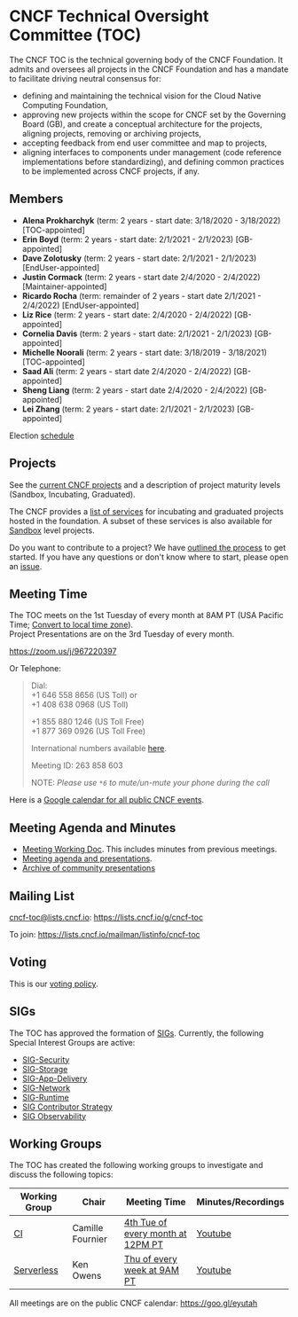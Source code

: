 # CNCF Technical Oversight Committee (TOC)

The CNCF TOC is the technical governing body of the CNCF Foundation. It admits and oversees all projects in the CNCF Foundation and has a mandate to facilitate driving neutral consensus for:
* defining and maintaining the technical vision for the Cloud Native Computing Foundation,
* approving new projects within the scope for CNCF set by the Governing Board (GB), and create a conceptual architecture for the projects, aligning projects, removing or archiving projects,
* accepting feedback from end user committee and map to projects,
* aligning interfaces to components under management (code reference implementations before standardizing), and defining common practices to be implemented across CNCF projects, if any.


## Members

* **Alena Prokharchyk** (term: 2 years - start date: 3/18/2020 - 3/18/2022) [TOC-appointed]
* **Erin Boyd** (term: 2 years - start date: 2/1/2021 - 2/1/2023) [GB-appointed]
* **Dave Zolotusky** (term: 2 years - start date: 2/1/2021 - 2/1/2023) [EndUser-appointed]
* **Justin Cormack** (term: 2 years - start date 2/4/2020 - 2/4/2022) [Maintainer-appointed]
* **Ricardo Rocha** (term: remainder of 2 years - start date 2/1/2021 - 2/4/2022) [EndUser-appointed]
* **Liz Rice** (term: 2 years - start date: 2/4/2020 - 2/4/2022) [GB-appointed]
* **Cornelia Davis** (term: 2 years - start date: 2/1/2021 - 2/1/2023) [GB-appointed]
* **Michelle Noorali** (term: 2 years - start date: 3/18/2019 - 3/18/2021) [TOC-appointed]
* **Saad Ali** (term: 2 years - start date 2/4/2020 - 2/4/2022) [GB-appointed]
* **Sheng Liang** (term: 2 years - start date 2/4/2020 - 2/4/2022) [GB-appointed]
* **Lei Zhang** (term: 2 years - start date: 2/1/2021 - 2/1/2023) [GB-appointed]

Election [schedule](process/election-schedule.md)

## Projects

See the [current CNCF projects](https://www.cncf.io/projects/) and a description of project maturity levels (Sandbox, Incubating, Graduated).

The CNCF provides a [list of services](https://www.cncf.io/services-for-projects/) for incubating and graduated projects hosted in the foundation. A subset of these services is also available for [Sandbox](https://www.cncf.io/sandbox-projects/) level projects.

Do you want to contribute to a project? We have [outlined the process](https://github.com/cncf/toc/blob/main/process/README.md) to get started. If you have any questions or don't know where to start, please open an [issue](https://github.com/cncf/toc/issues).

## Meeting Time

The TOC meets on the 1st Tuesday of every month at 8AM PT (USA Pacific Time; [Convert to local time zone](http://www.thetimezoneconverter.com/?t=8:00AM&tz=San%20Francisco)).  
Project Presentations are on the 3rd Tuesday of every month.

https://zoom.us/j/967220397

Or Telephone:

> Dial:  
> +1 646 558 8656 (US Toll) or  
> +1 408 638 0968 (US Toll)  
> 
> +1 855 880 1246 (US Toll Free)  
> +1 877 369 0926 (US Toll Free)
> 
> International numbers available [here](https://zoom.us/zoomconference?m=ddKUsXGa2tGOHvCl4ccI0juqU7TZaCov).
>
> Meeting ID: 263 858 603
>
> NOTE: _Please use `*6` to mute/un-mute your phone during the call_

Here is a [Google calendar for all public CNCF events](https://goo.gl/eyutah).


## Meeting Agenda and Minutes

- [Meeting Working Doc](https://docs.google.com/document/d/1jpoKT12jf2jTf-2EJSAl4iTdA7Aoj_uiI19qIaECNFc/edit#). This includes minutes from previous meetings.
- [Meeting agenda and presentations](docs/meeting_presentations.md).
- [Archive of community presentations](docs/scheduled_presentations.md)


## Mailing List

cncf-toc@lists.cncf.io: https://lists.cncf.io/g/cncf-toc

To join: https://lists.cncf.io/mailman/listinfo/cncf-toc


## Voting

This is our [voting policy](docs/voting.md).


## SIGs

The TOC has approved the formation of [SIGs](sigs/cncf-sigs.md).
Currently, the following Special Interest Groups are active: 

* [SIG-Security](https://github.com/cncf/sig-security)
* [SIG-Storage](https://github.com/cncf/sig-storage) 
* [SIG-App-Delivery](https://github.com/cncf/sig-app-delivery)
* [SIG-Network](https://github.com/cncf/sig-network)
* [SIG-Runtime](https://github.com/cncf/sig-runtime)
* [SIG Contributor Strategy](https://github.com/cncf/sig-contributor-strategy)
* [SIG Observability](https://github.com/cncf/sig-observability)


## Working Groups

The TOC has created the following working groups to investigate and discuss the following topics:

| Working Group | Chair            | Meeting Time                          | Minutes/Recordings |
|---------------|------------------|---------------------------------------|--------------------|
| [CI](https://github.com/cncf/wg-ci)         | Camille Fournier | [4th Tue of every month at 12PM PT](https://zoom.us/my/cncfciwg) | [Youtube](https://www.youtube.com/playlist?list=PLj6h78yzYM2P3_A3ujWHSxOu1IO_bd7Zi)
| [Serverless](https://github.com/cncf/wg-serverless) | Ken Owens        |  [Thu of every week at 9AM PT](https://zoom.us/my/cncfserverlesswg)                                     | [Youtube](https://www.youtube.com/playlist?list=PLj6h78yzYM2Ph7YoBIgsZNW_RGJvNlFOt)

All meetings are on the public CNCF calendar: https://goo.gl/eyutah
